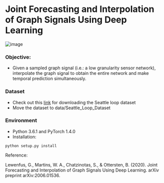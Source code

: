 # Joint Forecasting and Interpolation of Graph Signals Using Deep Learning


![image](https://github.com/gabilew/Spectral-Graph-GRU/blob/master/images/sggru.png)
### Objective: 
* Given a sampled graph signal (i.e.: a low granularity sensor network), interpolate the graph signal to obtain the entire network and make temporal prediction simultaneously.
### Dataset
* Check out this [link](https://github.com/zhiyongc/Seattle-Loop-Data)   for downloading the Seattle loop dataset
* Move the dataset to data/Seattle_Loop_Dataset
### Environment
* Python 3.6.1 and PyTorch 1.4.0
* Installation: 
```
python setup.py install
```
Reference:

Lewenfus, G., Martins, W. A., Chatzinotas, S., & Ottersten, B. (2020). Joint Forecasting and Interpolation of Graph Signals Using Deep Learning. arXiv preprint arXiv:2006.01536.
